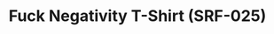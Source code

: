 ---
ee_id_thing: '4299'
site: '1'
type: '2'
inv_num: 2015-157
add_credit:
url: 2015-157-fuck-negativity-t-shirt-srf-025
title: Fuck Negativity T-Shirt (SRF-025)
year: '2015'
display_year: '2015'
medium: Tee
dims:
pitch:
ps:
live_url:
youtube:
related_code:
imgs: Fuck-Negativity-T-Shirt-SRF-025-2015-157-full-database-ih.jpg
subheading:
download:
commission:
related: "[4277] [2014-088-going-negative-lakes] 2014-088 Going Negative / Lakes"
layout: things-i-made
---
